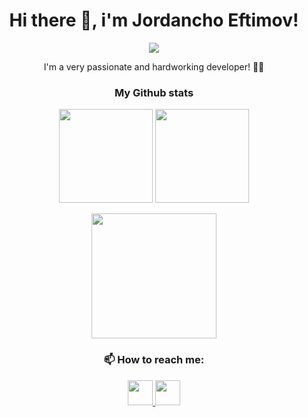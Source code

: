 <h1 align="center">
  Hi there 👋, i'm Jordancho Eftimov!
</h1>

<p align="center">
  <img src="https://komarev.com/ghpvc/?username=JordanchoEftimov"/>
</p>

<p align="center">
  I'm a very passionate and hardworking developer! 👨‍💻
</p>

<h3 align="center">
  My Github stats
</h3>

<p align="center">
  <img height="150" src="https://github-readme-stats.vercel.app/api?username=JordanchoEftimov&theme=dark&count_private=true&show_icons=true"/>
  <img height="150" src="https://github-readme-stats.vercel.app/api/top-langs/?username=JordanchoEftimov&theme=react&layout=compact"/>
</p>

<p align="center">
  <img height="200" src="https://github-readme-streak-stats.herokuapp.com/?user=JordanchoEftimov&theme=dark&background=0d1117&date_format=M%20j%5B%2C%20Y%5D"/>
</p>

<h3 align="center">
  📫 How to reach me:
</h3>

<p align="center">
  <a href="mailto:ejordancho@gmail.com">
    <img height="40" src="https://user-images.githubusercontent.com/75941337/185814665-e834706f-b369-4043-9d29-b1a29bdbc4f1.png"/>
  </a>
  <a href="https://www.linkedin.com/in/jordancho-eftimov-010525212/">
    <img height="40" src="https://user-images.githubusercontent.com/75941337/185814731-f6942776-d103-4f94-9c01-c59de32fa98d.png"/>
  </a>
</p>
